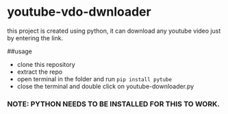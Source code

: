 # youtube-vdo-dwnloader

this project is created using python, it can download any youtube video just by entering the link.

##usage

-  clone this repository
-  extract the repo
-  open terminal in the folder and run ```pip install pytube```
-  close the terminal and double click on youtube-downloader.py

### NOTE: PYTHON NEEDS TO BE INSTALLED FOR THIS TO WORK.
